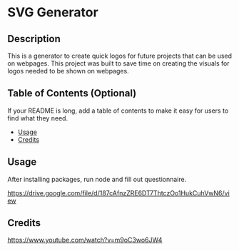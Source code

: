 # SVG Generator

## Description

This is a generator to create quick logos for future projects that can be used
on webpages. This project was built to save time on creating the visuals for logos
needed to be shown on webpages.

## Table of Contents (Optional)

If your README is long, add a table of contents to make it easy for users to find what they need.

- [Usage](#usage)
- [Credits](#credits)

## Usage

After installing packages, run node and fill out questionnaire.

https://drive.google.com/file/d/187cAfnzZRE6DT7ThtczOo1HukCuhVwN6/view


## Credits

https://www.youtube.com/watch?v=m9oC3wo6JW4


